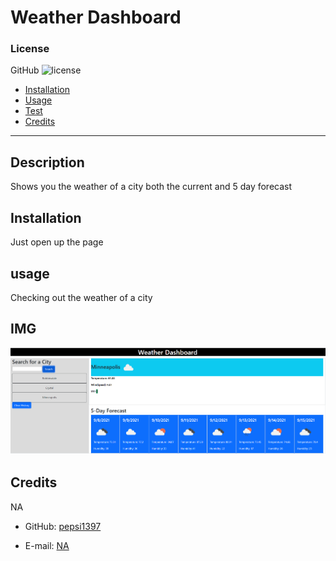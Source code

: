  # Weather Dashboard
### License
GitHub ![license](https://img.shields.io/badge/license-GitHub-brightgreen)
* [Installation](#Installation)
* [Usage](#usage)
* [Test](#test)
* [Credits](#credits)
<hr>

## __Description__
Shows you the weather of a city both the current and 5 day forecast

## __Installation__
Just open up the page

## __usage__
Checking out the weather of a city

## __IMG__
![Weather dashboard demo](./Assets/demo.png)

## __Credits__
NA

* GitHub: [pepsi1397](https://github.com/pepsi1397)

* E-mail: [NA](NA)